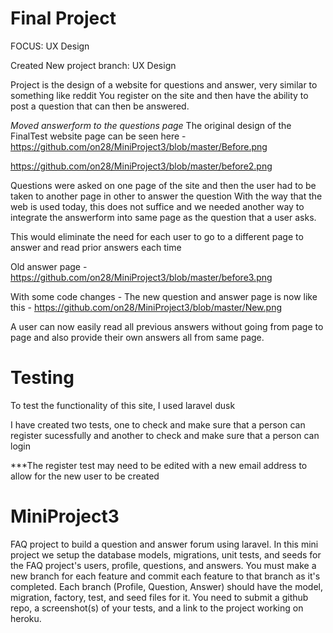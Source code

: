 # Final Project

FOCUS: UX Design

Created New project branch: UX Design

Project is the design of a website for questions and answer, very similar to something like reddit
You register on the site and then have the ability to post a question that can then be answered. 

_Moved answerform to the questions page_
The original design of the FinalTest website page can be seen here - 
https://github.com/on28/MiniProject3/blob/master/Before.png

https://github.com/on28/MiniProject3/blob/master/before2.png

Questions were asked on one page of the site and then the user had to be taken to another page in other to answer the question
With the way that the web is used today, this does not suffice and we needed another way to integrate the answerform
into same page as the question that a user asks. 

This would eliminate the need for each user to go to a different page to answer and read prior answers each time

Old answer page - 
https://github.com/on28/MiniProject3/blob/master/before3.png

With some code changes - The new question and answer page is now like this - 
https://github.com/on28/MiniProject3/blob/master/New.png

A user can now easily read all previous answers without going from page to page and also provide their own answers all
from same page.

# Testing

To test the functionality of this site, I used laravel dusk

I have created two tests, one to check and make sure that a person can register sucessfully and another to check and 
make sure that a person can login

***The register test may need to be edited with a new email address to allow for the new user to be created


# MiniProject3
FAQ project to build a question and answer forum using laravel.
In this mini project we setup the database models, migrations, unit tests, and seeds for the FAQ project's users, profile,
questions, and answers. You must make a new branch for each feature and commit each feature to that branch as it's completed.
Each branch (Profile, Question, Answer) should have the model, migration, factory, test, and seed files for it. You need to submit a github repo, a screenshot(s) of your tests, and a link to the project working on heroku. 
